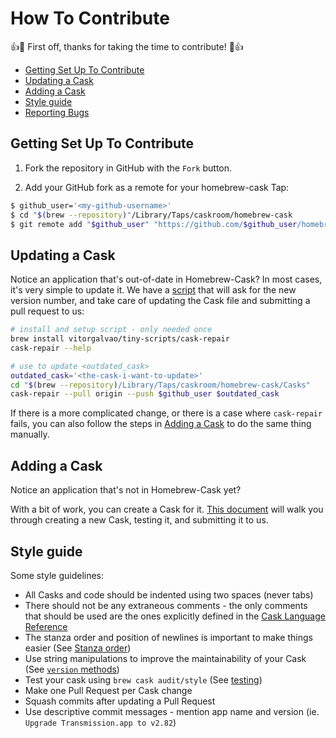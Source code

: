 # How To Contribute

:+1::tada: First off, thanks for taking the time to contribute! :tada::+1:

* [Getting Set Up To Contribute](#getting-set-up-to-contribute)
* [Updating a Cask](#updating-a-cask)
* [Adding a Cask](#adding-a-cask)
* [Style guide](#style-guide)
* [Reporting Bugs](README.md#reporting-bugs)

## Getting Set Up To Contribute

1. Fork the repository in GitHub with the `Fork` button.

2. Add your GitHub fork as a remote for your homebrew-cask Tap:

```bash
$ github_user='<my-github-username>'
$ cd "$(brew --repository)"/Library/Taps/caskroom/homebrew-cask
$ git remote add "$github_user" "https://github.com/$github_user/homebrew-cask"
```

## Updating a Cask

Notice an application that's out-of-date in Homebrew-Cask? In most cases, it's very simple to update it. We have a [script](https://github.com/vitorgalvao/tiny-scripts/blob/master/cask-repair) that will ask for the new version number, and take care of updating the Cask file and submitting a pull request to us:

```bash
# install and setup script - only needed once
brew install vitorgalvao/tiny-scripts/cask-repair
cask-repair --help

# use to update <outdated_cask>
outdated_cask='<the-cask-i-want-to-update>'
cd "$(brew --repository)/Library/Taps/caskroom/homebrew-cask/Casks"
cask-repair --pull origin --push $github_user $outdated_cask
```

If there is a more complicated change, or there is a case where `cask-repair` fails, you can also follow the steps in [Adding a Cask](doc/development/adding_a_cask.md) to do the same thing manually.

## Adding a Cask

Notice an application that's not in Homebrew-Cask yet?

With a bit of work, you can create a Cask for it. [This document](doc/development/adding_a_cask.md) will walk you through creating a new Cask, testing it, and submitting it to us.


## Style guide

Some style guidelines:
    
* All Casks and code should be indented using two spaces (never tabs)
* There should not be any extraneous comments - the only comments that should be used are the ones explicitly defined in the [Cask Language Reference](doc/cask_language_reference)
* The stanza order and position of newlines is important to make things easier (See [Stanza order](doc/cask_language_reference/#stanza-order))
* Use string manipulations to improve the maintainability of your Cask (See [`version` methods](doc/cask_language_reference/stanzas/version.md#version-methods))
* Test your cask using `brew cask audit/style` (See [testing](doc/development/adding_a_cask.md#testing-your-new-cask))
* Make one Pull Request per Cask change
* Squash commits after updating a Pull Request
* Use descriptive commit messages - mention app name and version (ie. `Upgrade Transmission.app to v2.82`)
